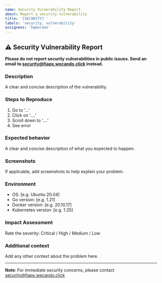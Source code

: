```yaml
---
name: Security Vulnerability Report
about: Report a security vulnerability
title: '[SECURITY] '
labels: 'security, vulnerability'
assignees: 'hqmoraes'
---
```


## ⚠️ Security Vulnerability Report

**Please do not report security vulnerabilities in public issues. Send an email to security@fiapx.wecando.click instead.**

### Description
A clear and concise description of the vulnerability.

### Steps to Reproduce
1. Go to '...'
2. Click on '....'
3. Scroll down to '....'
4. See error

### Expected behavior
A clear and concise description of what you expected to happen.

### Screenshots
If applicable, add screenshots to help explain your problem.

### Environment
- OS: [e.g. Ubuntu 20.04]
- Go version: [e.g. 1.21]
- Docker version: [e.g. 20.10.17]
- Kubernetes version: [e.g. 1.25]

### Impact Assessment
Rate the severity: Critical / High / Medium / Low

### Additional context
Add any other context about the problem here.

---

**Note**: For immediate security concerns, please contact security@fiapx.wecando.click

